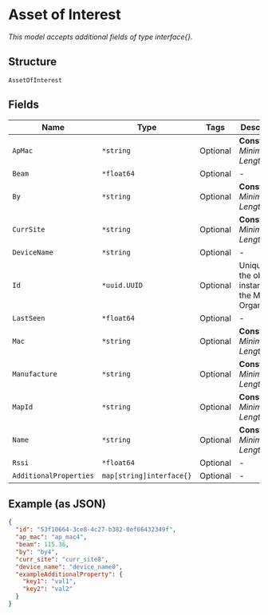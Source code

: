 
# Asset of Interest

*This model accepts additional fields of type interface{}.*

## Structure

`AssetOfInterest`

## Fields

| Name | Type | Tags | Description |
|  --- | --- | --- | --- |
| `ApMac` | `*string` | Optional | **Constraints**: *Minimum Length*: `1` |
| `Beam` | `*float64` | Optional | - |
| `By` | `*string` | Optional | **Constraints**: *Minimum Length*: `1` |
| `CurrSite` | `*string` | Optional | **Constraints**: *Minimum Length*: `1` |
| `DeviceName` | `*string` | Optional | - |
| `Id` | `*uuid.UUID` | Optional | Unique ID of the object instance in the Mist Organization |
| `LastSeen` | `*float64` | Optional | - |
| `Mac` | `*string` | Optional | **Constraints**: *Minimum Length*: `1` |
| `Manufacture` | `*string` | Optional | **Constraints**: *Minimum Length*: `1` |
| `MapId` | `*string` | Optional | **Constraints**: *Minimum Length*: `1` |
| `Name` | `*string` | Optional | **Constraints**: *Minimum Length*: `1` |
| `Rssi` | `*float64` | Optional | - |
| `AdditionalProperties` | `map[string]interface{}` | Optional | - |

## Example (as JSON)

```json
{
  "id": "53f10664-3ce8-4c27-b382-0ef66432349f",
  "ap_mac": "ap_mac4",
  "beam": 115.36,
  "by": "by4",
  "curr_site": "curr_site8",
  "device_name": "device_name0",
  "exampleAdditionalProperty": {
    "key1": "val1",
    "key2": "val2"
  }
}
```

